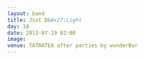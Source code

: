 ```yaml
---
layout: band
title: Just D&#x27;Light
day: 18
date: 2013-07-19 02:00
image: 
venue: TATRATEA after parties by wunderBar
---
```



